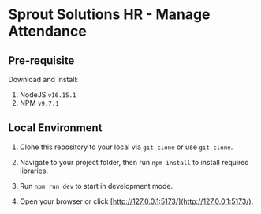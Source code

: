 # Sprout Solutions HR - Manage Attendance

## Pre-requisite

Download and Install:

1. NodeJS `v16.15.1`
2. NPM `v9.7.1`

## Local Environment

1. Clone this repository to your local via `git clone` or use `git clone`.

2. Navigate to your project folder, then run `npm install` to install required libraries.

3. Run `npm run dev` to start in development mode.

4. Open your browser or click [http://127.0.0.1:5173/](http://127.0.0.1:5173/).
